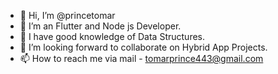 - 👋 Hi, I’m @princetomar
- 👀 I’m an Flutter and Node js Developer.
- 🌱 I have good knowledge of Data Structures.
- 💞️ I’m looking forward to collaborate on Hybrid App Projects.
- 📫 How to reach me via mail - tomarprince443@gmail.com

<!---
princetomar/princetomar is a ✨ special ✨ repository because its `README.md` (this file) appears on your GitHub profile.
You can click the Preview link to take a look at your changes.
--->
